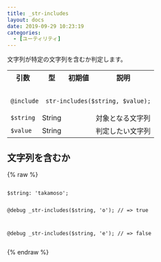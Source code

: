 ```yaml
---
title: _str-includes
layout: docs
date: 2019-09-29 10:23:19
categories:
  - [ユーティリティ]
---
```


文字列が特定の文字列を含むか判定します。

<table>
  <tr>
    <th>引数</th>
    <th>型</th>
    <th>初期値</th>
    <th>説明</th>
  </tr>
  <tr>
    <td colspan="4">
      <pre class="language-scss"><code>
@include _str-includes($string, $value);
</code></pre>
    </td>
  </tr>
  <tr>
    <td><code>$string</code></td>
    <td>String</td>
    <td></td>
    <td>対象となる文字列</td>
  </tr>
  <tr>
    <td><code>$value</code></td>
    <td>String</td>
    <td></td>
    <td>判定したい文字列</td>
  </tr>
</table>

## 文字列を含むか

<div class="c demo">
  <div class="code">
    {% raw %}
      <pre class="language-scss"><code>
$string: 'takamoso';

@debug _str-includes($string, 'o');
// => true

@debug _str-includes($string, 'e');
// => false
</code></pre>
    {% endraw %}
  </div>
</div>